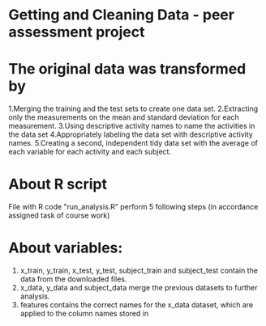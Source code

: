 # Getting and Cleaning Data - peer assessment project
# The original data was transformed by
1.Merging the training and the test sets to create one data set.
2.Extracting only the measurements on the mean and standard deviation for each measurement.
3.Using descriptive activity names to name the activities in the data set
4.Appropriately labeling the data set with descriptive activity names.
5.Creating a second, independent tidy data set with the average of each variable for each activity and each subject.

# About R script
File with R code "run_analysis.R" perform 5 following steps (in accordance assigned task of course work)

# About variables:
1. x_train, y_train, x_test, y_test, subject_train and subject_test contain the data from the downloaded files.
2. x_data, y_data and subject_data merge the previous datasets to further analysis.
3. features contains the correct names for the x_data dataset, which are applied to the column names stored in
